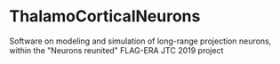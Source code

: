 # ThalamoCorticalNeurons

Software on modeling and simulation of long-range projection neurons, within the "Neurons reunited" FLAG-ERA JTC 2019 project



